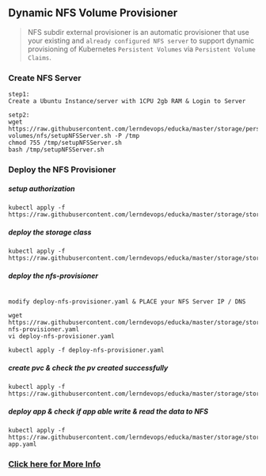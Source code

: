 ## Dynamic NFS Volume Provisioner

> NFS subdir external provisioner is an automatic provisioner that use your existing and `already configured NFS server` to support dynamic provisioning of Kubernetes `Persistent Volumes` via `Persistent Volume Claims`.


### Create NFS Server 
```
step1:  
Create a Ubuntu Instance/server with 1CPU 2gb RAM & Login to Server

setp2: 
wget https://raw.githubusercontent.com/lerndevops/educka/master/storage/persistent-volumes/nfs/setupNFSServer.sh -P /tmp
chmod 755 /tmp/setupNFSServer.sh
bash /tmp/setupNFSServer.sh
```

### Deploy the NFS Provisioner

##### setup authorization 
```
kubectl apply -f https://raw.githubusercontent.com/lerndevops/educka/master/storage/storageclass/nfs/rbac.yaml
```

##### deploy the storage class
```
kubectl apply -f https://raw.githubusercontent.com/lerndevops/educka/master/storage/storageclass/nfs/class.yaml
```

##### deploy the nfs-provisioner 
```

modify deploy-nfs-provisioner.yaml & PLACE your NFS Server IP / DNS 

wget https://raw.githubusercontent.com/lerndevops/educka/master/storage/storageclass/nfs/deploy-nfs-provisioner.yaml
vi deploy-nfs-provisioner.yaml

kubectl apply -f deploy-nfs-provisioner.yaml
``` 

##### create pvc & check the pv created successfully 
```
kubectl apply -f https://raw.githubusercontent.com/lerndevops/educka/master/storage/storageclass/nfs/pvc.yaml
```

##### deploy app & check if app able write & read the data to NFS
```
kubectl apply -f https://raw.githubusercontent.com/lerndevops/educka/master/storage/storageclass/nfs/deploy-app.yaml
```

### [Click here for More Info](https://github.com/kubernetes-sigs/nfs-subdir-external-provisioner)
